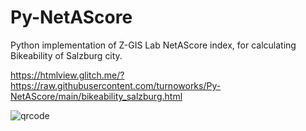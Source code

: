 # Py-NetAScore

Python implementation of Z-GIS Lab NetAScore index, for calculating Bikeability of Salzburg city. 

https://htmlview.glitch.me/?https://raw.githubusercontent.com/turnoworks/Py-NetAScore/main/bikeability_salzburg.html

![qrcode](http://url/to/img.png](https://github.com/turnoworks/Py-NetAScore/blob/main/qrcode_salzburg.png?raw=true)https://github.com/turnoworks/Py-NetAScore/blob/main/qrcode_salzburg.png?raw=true)
